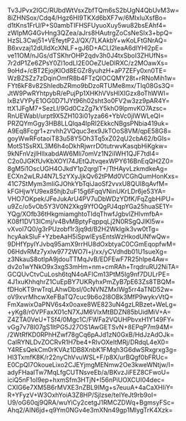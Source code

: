 Tv3JPvx2IGC/RUbdWtVsxZbfTQm6sS2bUgN4QbUvM3w=
8iZHNSox/Cdq4/Hgz6HI9TKXd6bXF7w/6MIxIuXsfBo=
d1tKns1FrU/P+S0ambTIFHSFUyuoXuy5wu82bsEAhf4=
zWIpMG4GvHng3QZea/aJrs8HAutrgZoCsNeSIx3+bpQ=
HzSL3Cwj51+VEfeytP2J/QX/7LKAkbY+wKoLFtGNrAQ=
B6xvzaj12dUldXcXNLF+gJ6D+ACLI2IeaA6dlYHl2pE=
ve11OM/nJGs/dTSKhrOHP2qdv3h0J4txSboI3ZHUfNs=
7r2dP1Ze6ZPsY0ZI1odLI2E0OeZUeDIRXC/z2MOawXs=
9oHd+/cBT2EjojKIOd8EGZr8yuhzH+aP7ZEFy0xn0TE=
WzBZSZz7zDqinOmfR8b4FTzQIOCQMY28t+rRNoMih1w=
FYt6kF8v82ShIedbZRmo9bDzoRTUMe8mx/TIq08Gs3Q=
JtW9PwRYhtpybR/ePujPp1XHKhVVsHlXIGzx8oThWWI=
lxBzVYPyE1OG0D71JYt96h02sht3o0FV2w3zz9pAR4Y=
ttX1JFgM7+SezLI/9Gd0CzZg7kY5khO9lpmvKO7Azsc=
RnUEWabI/urpt9X5ZH103i01yza66+YbVc0jIWWLeQI=
PRZQYmGgy3HB8LLQlqa4IpRI2EkkcNBgsPNbia419uk=
A9Eq8Fcgr1+zrvhh2VQquc3ex9JkTOoS8VM/qpE58G8=
goyWwRFotaoiT83u58Y5Oh3Tq5xZ02qU2cbA62/bGIs=
MotS1SsRXL3M6h4oDkhRjwrrD0tutrwvKasqbHiKgkw=
9kNFnVzjIHllxabdAW6Mli7omVz1N2iIWH1QJF7tdl4=
C2o0JGKfUvKbXOYl74JEtQJtvqexWPY616BnEqQH2Z0=
8gM5i1OscUGH4OJkdY1p2qrgIT+/TtHAyvLzkmdkeAg=
ECXn2wLRJ4N7L5zYXyJjkQv62tPMd0VCGhQumHonKxs=
41C7StMym3mIiGJOhkYbTqiJaoSf2vvxU8QUl8qAvfM=
kFGHjwYU9ex85hjb2uF15g6FqqVNinUKrLDr6je53YA=
VHO7OKpek/JFeJukArU4PV7uDbWDzYDfK/FqZgbHiPU=
u9Zc/o5vOb5Y3V0N2Xkg9YfOQgPJ4qpYGa25huaSE1Y=
YQg/XOfb36tHkgmiamghtoTIdqThwfJgbvlZHlvmfbA=
K08f1DV13ICmj/v4BvMBptyFqppqLj2N0RSgQJlKl5w=
vXvol7Q0/g3rPUzobf1r3jq9d/B2H2WkIgik3vw0tTg=
hcyAakSluF+YzbeAaH5iSpwIEysEntsWzHkodUNfwQw=
9DHfYpylYJvbq95amX9rrHU8dOxbtyaC0CGmEqopfwM=
06HdvRMz7yxlw9772WO7I+j/xx/yCVdhdb01U1sueXg=
z3NkauS8otIpA9jdouTTMqJvB/EDFEwF7R25hlpe4Aw=
dv2o1wYNkO9x3xgS3mHm+nm+cmRAh+TrqdruRU2NiTA=
GCQUvCtvCuLosh6tqN4oAFICm13PtM5Ig9nf7DULrPE=
4J1xuKhhqhrZ1CuEpBY7UKRyhxPmZyB7pE63Zs8TBQM=
fDHoKT9rwTrqLAhwDbsl/0cNVNZMxIWg5rr4aTND52w=
oV9xvrMhcwXeFBaTQ7cuc9b6o2l8OBk3MfP9wykvVtQ=
FmXawixOaPNV6s4x0oaxe8WE823uN4gzLRBzet+WeLg=
+yKg8/r0VPFaxX01cN7XJM6VlxMtBDZN85bUidMiV+A=
Z4ZTA0VeU+TSf4/0Mgc1C/FWFa2VQUHPbvxH1Y149FY=
vGg7v78I07gS1ltPG5J27OS1AwGETSvN+8EPqP7m94M=
/2WtRfKD0RPhHZwf78gCq6pAJd1zN0GxB/HdJzAdOJk=
CaIRYNLDvZOCRvR1H7be4+RIvOXeItMRj/DRdqL4eX0=
Y4REsQekCm0rKVAz1DB8XnbK1FMqh3G6dwSRxgrxg3g=
Hl3TxmfK8K/r22nyChVvuWSL+F/p8X/urBQgf0bFRUc=
E0CpQI7OkoueLixo2CJEYjmgMENmw2Oe3kweWNtjw/I=
adyFHaalTw7MqLfgCUTNsveEb/a/BKvzJiFEZ8CFwoU=
iciQ5nF1oI9ep+hxmSfm3HTjN+I56nPiUOXCUI04dec=
CXIG6e7XM5B6rMVXE3nZBL9IMg+s7euuA+4aCaXHIiY=
R+YFyzV+W3OxhYoiA3Z8HP/Sjlzse/teIYeJt9rb9oI=
U9/oG60qj9QRA/wuYiCy2cetgJ1RMCZDWq+BgmsyFSc=
Ahq2/AIN6jd+q9Ym0NGv4e3mXNn49gp1MlygTrK4Xzk=
